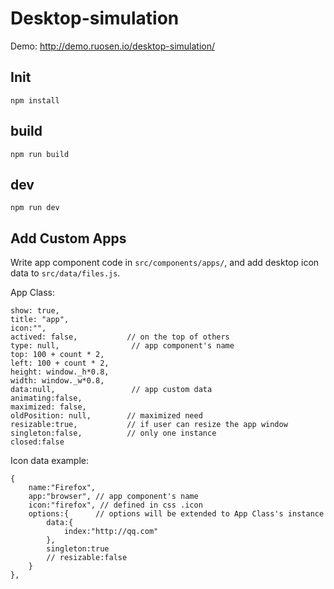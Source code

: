Desktop-simulation
======================

Demo: http://demo.ruosen.io/desktop-simulation/

## Init
 
 ```
 npm install
 ```
 
## build
 
 ```
 npm run build
 ```
 
## dev
 
 ```
 npm run dev
 ```
 
## Add Custom Apps
 
 Write app component code in `src/components/apps/`, and add desktop icon data to `src/data/files.js`.
 
 App Class:
 
 ```
 show: true, 
 title: "app",
 icon:"",
 actived: false,           // on the top of others
 type: null,                // app component's name
 top: 100 + count * 2,
 left: 100 + count * 2,
 height: window._h*0.8,
 width: window._w*0.8,
 data:null,                 // app custom data
 animating:false,
 maximized: false,
 oldPosition: null,        // maximized need
 resizable:true,           // if user can resize the app window
 singleton:false,          // only one instance
 closed:false               
 ```
 
 Icon data example:
 
 ```
 {
     name:"Firefox",
     app:"browser", // app component's name
     icon:"firefox", // defined in css .icon
     options:{      // options will be extended to App Class's instance
         data:{  
             index:"http://qq.com" 
         },
         singleton:true
         // resizable:false
     }
 }, 
 ```